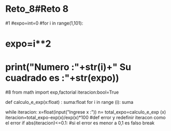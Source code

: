 # Reto_8#Reto 8
#1
#expo=int=0
#for i in range(1,101):
#    expo=i**2
#    print("Numero :"+str(i)+" Su cuadrado es :"+str(expo))
#8
from math import exp,factorial
iteracion:bool=True   

def calculo_e_exp(x:float) :
    suma:float
    for i in range (i):
        suma
        
while iteracion:
    x=float(input("Ingrese x :"))
    n=
    total_expo=calculo_e_exp (x)
    iteracion=total_expo-exp(x)/exp(x)*100 #def error y redefinir iteracon como el error
    if abs(iteracion)<=0.1: #si el error es menor a 0,1 es falso
        break 
